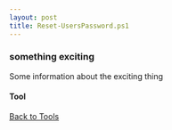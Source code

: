 ```yaml
---
layout: post
title: Reset-UsersPassword.ps1
---
```


### something exciting

Some information about the exciting thing

#### Tool

<script src="https://gist-it.appspot.com/github.com/BanterBoy/scripts-blog/blob/master/PowerShell/tools/Reset-UsersPassword.ps1"></script>

<a href="/menu/_pages/Tools.html">Back to Tools</a>
